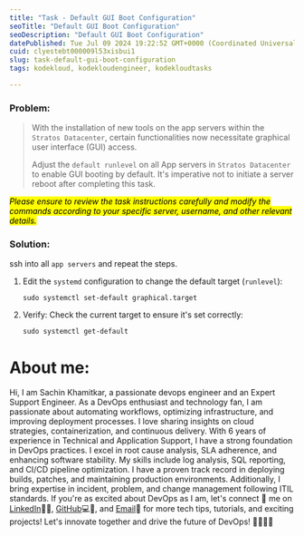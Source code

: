 ```yaml
---
title: "Task - Default GUI Boot Configuration"
seoTitle: "Default GUI Boot Configuration"
seoDescription: "Default GUI Boot Configuration"
datePublished: Tue Jul 09 2024 19:22:52 GMT+0000 (Coordinated Universal Time)
cuid: clyestebt000009l53xisbui1
slug: task-default-gui-boot-configuration
tags: kodekloud, kodekloudengineer, kodekloudtasks

---
```


### Problem:

> With the installation of new tools on the app servers within the `Stratos Datacenter`, certain functionalities now necessitate graphical user interface (GUI) access.
> 
> Adjust the `default runlevel` on all App servers in `Stratos Datacenter` to enable GUI booting by default. It's imperative not to initiate a server reboot after completing this task.

*<mark>Please ensure to review the task instructions carefully and modify the commands according to your specific server, username, and other relevant details.</mark>*

### Solution:

ssh into all `app servers` and repeat the steps.

1. Edit the `systemd` configuration to change the default target (`runlevel`):
    
    ```plaintext
    sudo systemctl set-default graphical.target
    ```
    
2. Verify: Check the current target to ensure it's set correctly:
    
    ```plaintext
    sudo systemctl get-default
    ```
    

# About me:

Hi, I am Sachin Khamitkar, a passionate devops engineer and an Expert Support Engineer. As a DevOps enthusiast and technology fan, I am passionate about automating workflows, optimizing infrastructure, and improving deployment processes. I love sharing insights on cloud strategies, containerization, and continuous delivery. With 6 years of experience in Technical and Application Support, I have a strong foundation in DevOps practices. I excel in root cause analysis, SLA adherence, and enhancing software stability. My skills include log analysis, SQL reporting, and CI/CD pipeline optimization. I have a proven track record in deploying builds, patches, and maintaining production environments. Additionally, I bring expertise in incident, problem, and change management following ITIL standards. If you're as excited about DevOps as I am, let's connect 🌟 me on [LinkedIn](https://www.linkedin.com/in/sachin-khamitkar)🔗💼, [GitHub](https://github.com/sachin-2-github)💻🔗, and [Email](mailto:sachin.bmp@gmail.com)📧 for more tech tips, tutorials, and exciting projects! Let's innovate together and drive the future of DevOps! 🚀👩‍💻💡